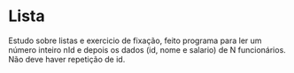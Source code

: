 # Lista
Estudo sobre listas e exercicio de fixação, feito programa para ler um número inteiro nId e depois os dados (id, nome e salario) de N funcionários. Não deve haver repetição de id.
